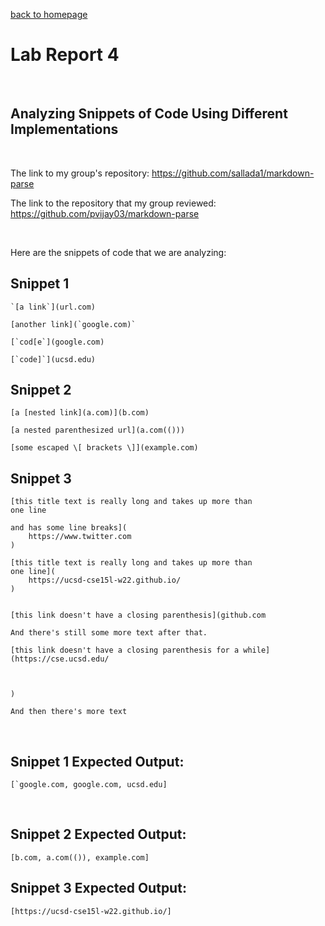 [back to homepage](index.md)

# Lab Report 4

<br />

## Analyzing Snippets of Code Using Different Implementations

<br />

The link to my group's repository: https://github.com/sallada1/markdown-parse

The link to the repository that my group reviewed: https://github.com/pvijay03/markdown-parse 

<br />

Here are the snippets of code that we are analyzing:

## Snippet 1
```
`[a link`](url.com)

[another link](`google.com)`

[`cod[e`](google.com)

[`code]`](ucsd.edu)
```

## Snippet 2
```
[a [nested link](a.com)](b.com)

[a nested parenthesized url](a.com(()))

[some escaped \[ brackets \]](example.com)
```

## Snippet 3
```
[this title text is really long and takes up more than 
one line

and has some line breaks](
    https://www.twitter.com
)

[this title text is really long and takes up more than 
one line](
    https://ucsd-cse15l-w22.github.io/
)


[this link doesn't have a closing parenthesis](github.com

And there's still some more text after that.

[this link doesn't have a closing parenthesis for a while](https://cse.ucsd.edu/



)

And then there's more text
```

<br />

## Snippet 1 Expected Output:

```
[`google.com, google.com, ucsd.edu]
```

<br />

## Snippet 2 Expected Output:

```
[b.com, a.com(()), example.com]
```

## Snippet 3 Expected Output:

```
[https://ucsd-cse15l-w22.github.io/]
```


